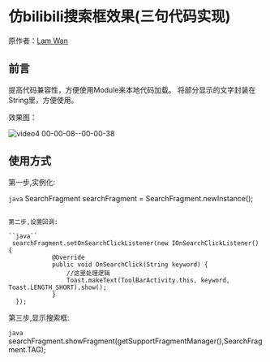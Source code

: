 # 仿bilibili搜索框效果(三句代码实现)

原作者：[Lam Wan](https://github.com/wenwenwen888)

## 前言

提高代码兼容性，方便使用Module来本地代码加载。
将部分显示的文字封装在String里，方便使用。

效果图：

![video4 00-00-08--00-00-38](https://user-images.githubusercontent.com/70384877/161034927-becc564a-3b48-41ed-9541-be69451c414d.gif)

## 使用方式

第一步,实例化:

``java``
 SearchFragment searchFragment = SearchFragment.newInstance();
````

第二步,设置回调:

``java``
 searchFragment.setOnSearchClickListener(new IOnSearchClickListener() {
            @Override
            public void OnSearchClick(String keyword) {
                //这里处理逻辑
                Toast.makeText(ToolBarActivity.this, keyword, Toast.LENGTH_SHORT).show();
            }
  });
````

第三步,显示搜索框:

``java``
   searchFragment.showFragment(getSupportFragmentManager(),SearchFragment.TAG);
````
